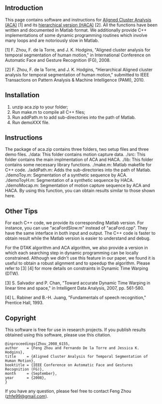 Introduction
------------

This page contains software and instructions for
[Aligned Cluster Analysis (ACA)](http://www.f-zhou.com/tc.html) [1]
and its [hierarchical version (HACA)](http://www.f-zhou.com/tc.html)
[2]. All the functions have been written and documented in Matlab
format. We additionally provide C++ implementations of some dynamic
programming routines which involve many loops and are notoriously slow
in Matlab.

[1] F. Zhou, F. de la Torre, and J. K. Hodgins, "Aligned cluster analysis for temporal segmentation of human motion," in International Conference on Automatic Face and Gesture Recognition (FG), 2008.

[2] F. Zhou, F. de la Torre, and J. K. Hodgins, "Hierarchical Aligned cluster analysis for temporal segmentation of human motion," submitted to IEEE Transactions on Pattern Analysis & Machine Intelligence (PAMI), 2010.



Installation
------------

1. unzip aca.zip to your folder;
2. Run make.m to compile all C++ files;
3. Run addPath.m to add sub-directories into the path of Matlab.
4. Run demoXXX file.



Instructions
------------
The package of aca.zip contains three folders, two setup files and three demo files.
./data: This folder contains motion capture data.
./src: This folder contains the main implmentation of ACA and HACA.
./lib: This folder contains some necessary library functions.
./make.m: Matlab makefile for C++ code.
./addPath.m: Adds the sub-directories into the path of Matlab.
./demoToy.m: Segmentation of a synthetic sequence by ACA.
./demoToyH.m: Segmentation of a synthetic sequence by HACA.
./demoMocap.m: Segmentation of motion capture sequence by ACA and HACA. By using this function, you can obtain results similar to those shown here.



Other Tips
----------
For each C++ code, we provide its corresponding Matlab version. For instance, you can use "acaFordSlow.m" instead of "acaFord.cpp". They have the same interface in both input and output. The C++ code is faster to obtain result while the Matlab version is easier to understand and debug.

For the DTAK algorithm and ACA algorithm, we also provide a version in which each searching step in dynamic programming can be locally constrained. Although we didn't use this feature in our paper, we found it is useful to obtain a robust alignment and to speedup the algorithm. Please refer to [3] [4] for more details on constraints in Dynamic Time Warping (DTW).

[3] S. Salvador and P. Chan, "Toward accurate Dynamic Time Warping in linear time and space," in Intelligent Data Analysis, 2007, pp. 561-580.

[4] L. Rabiner and B.-H. Juang, "Fundamentals of speech recognition," Prentice Hall, 1993.




Copyright
---------
This software is free for use in research projects. If you publish results obtained using this software, please use this citation.

    @inproceedings{Zhou_2008_6155,
    author    = {Feng Zhou and Fernando De la Torre and Jessica K. Hodgins},
    title     = {Aligned Cluster Analysis for Temporal Segmentation of Human Motion},
    booktitle = {IEEE Conference on Automatic Face and Gestures Recognition (FG)},
    month     = {September},
    year      = {2008},
    }

If you have any question, please feel free to contact Feng Zhou (zhfe99@gmail.com).
